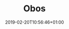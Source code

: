 ---
title: "Obos"
description: ""
date: 2019-02-20T10:56:46+01:00
draft: false
weight: "2"
logo: "/images/customers/obos.webp"
hidden: true
---